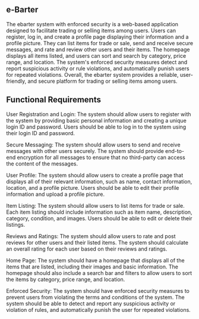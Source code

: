 ## e-Barter
The ebarter system with enforced security is a web-based application designed to facilitate trading or selling items among users. Users can register, log in, and create a profile page displaying their information and a profile picture. They can list items for trade or sale, send and receive secure messages, and rate and review other users and their items. The homepage displays all items listed, and users can sort and search by category, price range, and location. The system's enforced security measures detect and report suspicious activity or rule violations, and automatically punish users for repeated violations. Overall, the ebarter system provides a reliable, user-friendly, and secure platform for trading or selling items among users.

## Functional Requirements

User Registration and Login: The system should allow users to register with the system by providing basic personal information and creating a unique login ID and password. Users should be able to log in to the system using their login ID and password.

Secure Messaging: The system should allow users to send and receive messages with other users securely. The system should provide end-to-end encryption for all messages to ensure that no third-party can access the content of the messages.

User Profile: The system should allow users to create a profile page that displays all of their relevant information, such as name, contact information, location, and a profile picture. Users should be able to edit their profile information and upload a profile picture.

Item Listing: The system should allow users to list items for trade or sale. Each item listing should include information such as item name, description, category, condition, and images. Users should be able to edit or delete their listings.

Reviews and Ratings: The system should allow users to rate and post reviews for other users and their listed items. The system should calculate an overall rating for each user based on their reviews and ratings.

Home Page: The system should have a homepage that displays all of the items that are listed, including their images and basic information. The homepage should also include a search bar and filters to allow users to sort the items by category, price range, and location.

Enforced Security: The system should have enforced security measures to prevent users from violating the terms and conditions of the system. The system should be able to detect and report any suspicious activity or violation of rules, and automatically punish the user for repeated violations.
